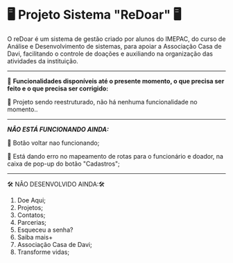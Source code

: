 # 🖥️ **Projeto Sistema "ReDoar"** 🖥️

O reDoar é um sistema de gestão criado por alunos do IMEPAC, do curso de Análise e Desenvolvimento de sistemas, para apoiar a Associação Casa de Davi, facilitando o controle de doações e auxiliando na organização das atividades da instituição.

***
📂 **Funcionalidades disponíveis até o presente momento, o que precisa ser feito e o que precisa ser corrigido:**

💾 Projeto sendo reestruturado, não há nenhuma funcionalidade no momento..

***
***NÂO ESTÁ FUNCIONANDO AINDA:***

🔌 Botão voltar nao funcionando;

🔌 Está dando erro no mapeamento de rotas para o funcionário e doador, na caixa de pop-up do botão "Cadastros"; 


***
🛠️ NÃO DESENVOLVIDO AINDA:🛠️

1. Doe Aqui;
2. Projetos;
3. Contatos;
4. Parcerias;
5. Esqueceu a senha?
6. Saiba mais+
7. Associação Casa de Davi;
8. Transforme vidas;
